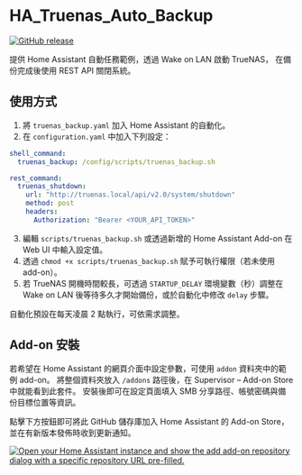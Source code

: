 # HA_Truenas_Auto_Backup

[![GitHub release](https://img.shields.io/github/v/release/marttrach/HA_Truenas_Auto_Backup)](https://github.com/marttrach/HA_Truenas_Auto_Backup/releases/latest)

提供 Home Assistant 自動任務範例，透過 Wake on LAN 啟動 TrueNAS，
在備份完成後使用 REST API 關閉系統。

## 使用方式
1. 將 `truenas_backup.yaml` 加入 Home Assistant 的自動化。
2. 在 `configuration.yaml` 中加入下列設定：

```yaml
shell_command:
  truenas_backup: /config/scripts/truenas_backup.sh

rest_command:
  truenas_shutdown:
    url: "http://truenas.local/api/v2.0/system/shutdown"
    method: post
    headers:
      Authorization: "Bearer <YOUR_API_TOKEN>"
```

3. 編輯 `scripts/truenas_backup.sh` 或透過新增的 Home Assistant Add-on 在 Web UI 中輸入設定值。
4. 透過 `chmod +x scripts/truenas_backup.sh` 賦予可執行權限（若未使用 add-on）。
5. 若 TrueNAS 開機時間較長，可透過 `STARTUP_DELAY` 環境變數（秒）調整在 Wake on LAN 後等待多久才開始備份，或於自動化中修改 `delay` 步驟。

自動化預設在每天凌晨 2 點執行，可依需求調整。

## Add-on 安裝

若希望在 Home Assistant 的網頁介面中設定參數，可使用 `addon` 資料夾中的範例 add-on。
將整個資料夾放入 `/addons` 路徑後，在 Supervisor – Add-on Store 中就能看到此套件。
安裝後即可在設定頁面填入 SMB 分享路徑、帳號密碼與備份目標位置等資訊。

點擊下方按鈕即可將此 GitHub 儲存庫加入 Home Assistant 的 Add-on Store，並在有新版本發佈時收到更新通知。

[![Open your Home Assistant instance and show the add add-on repository dialog with a specific repository URL pre-filled.](https://my.home-assistant.io/badges/supervisor_add_addon_repository.svg)](https://my.home-assistant.io/redirect/supervisor_add_addon_repository/?repository_url=https%3A%2F%2Fgithub.com%2Fmarttrach%2FHA_Truenas_Auto_Backup)
